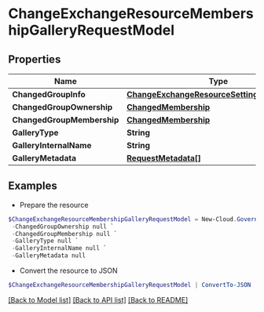 # ChangeExchangeResourceMembershipGalleryRequestModel
## Properties

Name | Type | Description | Notes
------------ | ------------- | ------------- | -------------
**ChangedGroupInfo** | [**ChangeExchangeResourceSettingsGroupModel**](ChangeExchangeResourceSettingsGroupModel.md) |  | [optional] 
**ChangedGroupOwnership** | [**ChangedMembership**](ChangedMembership.md) |  | [optional] 
**ChangedGroupMembership** | [**ChangedMembership**](ChangedMembership.md) |  | [optional] 
**GalleryType** | **String** |  | [optional] 
**GalleryInternalName** | **String** |  | [optional] 
**GalleryMetadata** | [**RequestMetadata[]**](RequestMetadata.md) |  | [optional] 

## Examples

- Prepare the resource
```powershell
$ChangeExchangeResourceMembershipGalleryRequestModel = New-Cloud.Governance.ClientChangeExchangeResourceMembershipGalleryRequestModel  -ChangedGroupInfo null `
 -ChangedGroupOwnership null `
 -ChangedGroupMembership null `
 -GalleryType null `
 -GalleryInternalName null `
 -GalleryMetadata null
```

- Convert the resource to JSON
```powershell
$ChangeExchangeResourceMembershipGalleryRequestModel | ConvertTo-JSON
```

[[Back to Model list]](../README.md#documentation-for-models) [[Back to API list]](../README.md#documentation-for-api-endpoints) [[Back to README]](../README.md)

